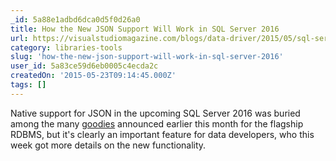 ```yaml
---
_id: 5a88e1adbd6dca0d5f0d26a0
title: How the New JSON Support Will Work in SQL Server 2016
url: https://visualstudiomagazine.com/blogs/data-driver/2015/05/sql-server-json-support.aspx
category: libraries-tools
slug: 'how-the-new-json-support-will-work-in-sql-server-2016'
user_id: 5a83ce59d6eb0005c4ecda2c
createdOn: '2015-05-23T09:14:45.000Z'
tags: []
---
```


Native support for JSON in the upcoming SQL Server 2016 was buried among the many <a href="https://visualstudiomagazine.com/articles/2015/05/04/sql-server-2016-preview.aspx" target="_self">goodies</a> announced earlier this month for the flagship RDBMS, but it's clearly an important feature for data developers, who this week got more details on the new functionality.
